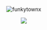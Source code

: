<p align="center"> <img src="https://komarev.com/ghpvc/?username=funkytownx&label=Profile%20views!!&color=817778&style=square" alt="funkytownx" /> </p>

<p align="center"> <img src="https://files.catbox.moe/03ji19.png"/> </p>
